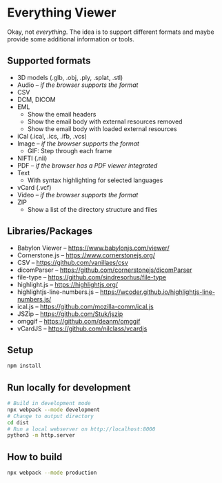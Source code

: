 # Everything Viewer

Okay, not *everything*. The idea is to support different formats and maybe provide some additional information or tools.


## Supported formats

* 3D models (.glb, .obj, .ply, .splat, .stl)
* Audio – *if the browser supports the format*
* CSV
* DCM, DICOM
* EML
	* Show the email headers
	* Show the email body with external resources removed
	* Show the email body with loaded external resources
* iCal (.ical, .ics, .ifb, .vcs)
* Image – *if the browser supports the format*
	* GIF: Step through each frame
* NIFTI (.nii)
* PDF – *if the browser has a PDF viewer integrated*
* Text
	* With syntax highlighting for selected languages
* vCard (.vcf)
* Video – *if the browser supports the format*
* ZIP
	* Show a list of the directory structure and files


## Libraries/Packages

* Babylon Viewer – https://www.babylonjs.com/viewer/
* Cornerstone.js – https://www.cornerstonejs.org/
* CSV – https://github.com/vanillaes/csv
* dicomParser – https://github.com/cornerstonejs/dicomParser
* file-type – https://github.com/sindresorhus/file-type
* highlight.js – https://highlightjs.org/
* highlightjs-line-numbers.js – https://wcoder.github.io/highlightjs-line-numbers.js/
* ical.js – https://github.com/mozilla-comm/ical.js
* JSZip – https://github.com/Stuk/jszip
* omggif – https://github.com/deanm/omggif
* vCardJS – https://github.com/nilclass/vcardjs


## Setup

```sh
npm install
```


## Run locally for development

```sh
# Build in development mode
npx webpack --mode development
# Change to output directory
cd dist
# Run a local webserver on http://localhost:8000
python3 -m http.server
```


## How to build

```sh
npx webpack --mode production
```
